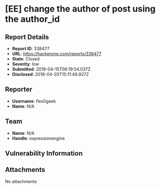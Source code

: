 # [EE] change the author of post using the author_id

## Report Details
- **Report ID**: 338477
- **URL**: https://hackerone.com/reports/338477
- **State**: Closed
- **Severity**: low
- **Submitted**: 2018-04-15T06:19:54.037Z
- **Disclosed**: 2018-04-20T15:11:49.927Z

## Reporter
- **Username**: flex0geek
- **Name**: N/A

## Team
- **Name**: N/A
- **Handle**: expressionengine

## Vulnerability Information


## Attachments
No attachments
